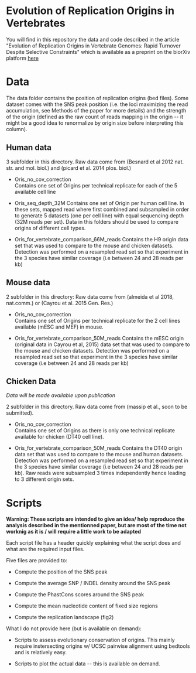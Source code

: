 # Evolution of Replication Origins in Vertebrates

You will find in this repository the data and code described in the article "Evolution of Replication Origins in
Vertebrate Genomes: Rapid Turnover Despite Selective Constraints" which is available as a preprint on the biorXiv
platform [here](https://www.biorxiv.org/content/early/2018/09/10/411470)



# Data

The data folder contains the position of replication origins (bed files).
Some dataset comes with the SNS peak position (i.e. the loci maximizing the read accumulation, see Methods of the paper
for more details) and the strength of the origin (defined as the raw count of reads mapping in the origin -- it might be
a good idea to renormalize by origin size before interpreting this column).

## Human data

3 subfolder in this directory. Raw data come from (Besnard et al 2012 nat. str. and mol. biol.) and (picard et al. 2014
plos. biol.)

* Oris_no_cov_correction  
Contains one set of Origins per technical replicate for each of the 5 available cell line

* Oris_seq_depth_32M 
Contains one set of Origin per human cell line. In these sets, mapped read where first combined and
subsampled in order to generate 5 datasets (one per cell line) with equal sequencing depth (32M reads per set).
Data in this folders should be used to compare origins of different cell types. 

* Oris_for_vertebrate_comparison_66M_reads
Contains the H9 origin data set that was used to compare to the mouse and chicken datasets.
Detection was performed on a resampled read set so that experiment in the 3 species have similar coverage (i.e between
24 and 28 reads per kb)


## Mouse data

2 subfolder in this directory:
Raw data come from (almeida et al 2018, nat.comm.) or (Cayrou et al. 2015 Gen. Res.)

* Oris_no_cov_correction  
Contains one set of Origins per technical replicate for the 2 cell lines available (mESC and MEF) in mouse.

* Oris_for_vertebrate_comparison_50M_reads
Contains the mESC origin (original data in Cayrou et al, 2015) data set that was used to compare to the mouse and
chicken datasets. Detection was performed on a resampled read set so that experiment in the 3 species have similar
coverage (i.e between 24 and 28 reads per kb)

## Chicken Data

*Data will be made available upon publication*

2 subfolder in this directory. Raw data come from (massip et al., soon to be submitted).
* Oris_no_cov_correction  
Contains one set of Origins as there is only one technical replicate available for chicken (DT40 cell line).

* Oris_for_vertebrate_comparison_50M_reads
Contains the DT40 origin data set that was used to compare to the mouse and human datasets. Detection was performed on a
resampled read set so that experiment in the 3 species have similar coverage (i.e between 24 and 28 reads per kb).
Raw reads were subsampled 3 times independently hence leading to 3 different origin sets.


# Scripts

**Warning:  These scripts are intended to give an idea/ help reproduce the analysis described in the mentionned paper,
but are most of the time not worknig as it is / will require a little work to be adapted**

Each script file has a header quickly explaining what the script does and what are the required input files.

Five files are provided to:
* Compute the position of the SNS peak

* Compute the average SNP / INDEL density around the SNS peak

* Compute the PhastCons scores around the SNS peak

* Compute the mean nucleotide content of fixed size regions

* Compute the replication landscape (fig2)

What I do not provide here (but is available on demand):

* Scripts to assess evolutionary conservation of origins. This mainly require instersecting origins w/ UCSC pairwise
alignment using bedtools and is relatively easy. 

* Scripts to plot the actual data -- this is available on demand.

